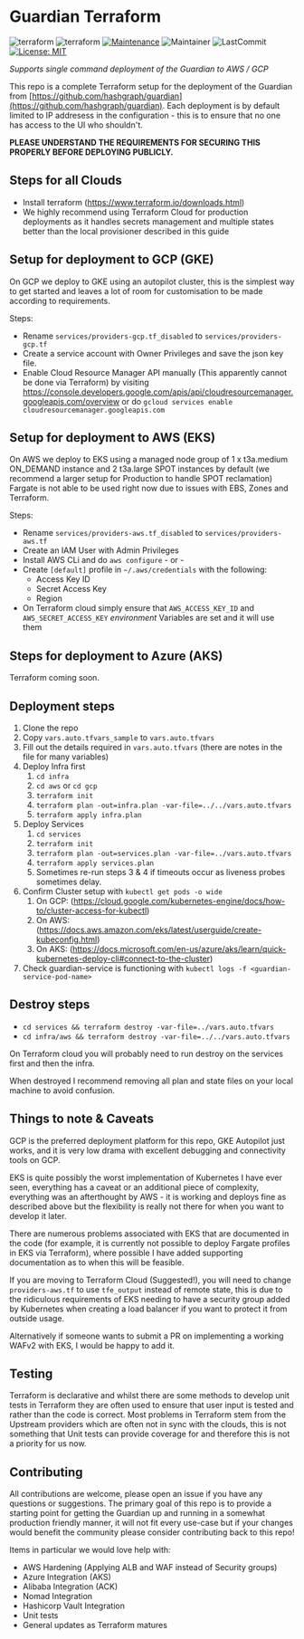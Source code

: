 # Guardian Terraform
![terraform](https://badgen.net/badge/icon/terraform?icon=terraform&label)
![terraform](https://img.shields.io/badge/Terraform-1.1.8-green)
[![Maintenance](https://img.shields.io/badge/Maintained%3F-yes-green.svg)](https://GitHub.com/Tymlez/guardian-terraform/graphs/commit-activity)
![Maintainer](https://img.shields.io/badge/maintainer-tymlez-blue)
![LastCommit](https://img.shields.io/github/last-commit/Tymlez/guardian-terraform)
[![License: MIT](https://img.shields.io/badge/License-MIT-yellow.svg)](https://opensource.org/licenses/MIT)

*Supports single command deployment of the Guardian to AWS / GCP*

This repo is a complete Terraform setup for the deployment of the Guardian from [https://github.com/hashgraph/guardian](https://github.com/hashgraph/guardian).
Each deployment is by default limited to IP addresess in the configuration - this is to ensure that no one has access to the UI who shouldn't.

**PLEASE UNDERSTAND THE REQUIREMENTS FOR SECURING THIS PROPERLY BEFORE DEPLOYING PUBLICLY.**


## Steps for all Clouds
- Install terraform (https://www.terraform.io/downloads.html)
- We highly recommend using Terraform Cloud for production deployments as it handles secrets management and multiple states better than the local provisioner described in this guide

## Setup for deployment to GCP (GKE)
On GCP we deploy to GKE using an autopilot cluster, this is the simplest way to get started and leaves a lot of room
for customisation to be made according to requirements.

Steps:
- Rename `services/providers-gcp.tf_disabled` to `services/providers-gcp.tf`
- Create a service account with Owner Privileges and save the json key file.
- Enable Cloud Resource Manager API manually (This apparently cannot be done via Terraform) 
by visiting https://console.developers.google.com/apis/api/cloudresourcemanager.googleapis.com/overview 
or do `gcloud services enable cloudresourcemanager.googleapis.com`

 
## Setup for deployment to AWS (EKS)
On AWS we deploy to EKS using a managed node group of 1 x t3a.medium ON_DEMAND instance and 2 t3a.large SPOT instances by default (we recommend a larger setup for Production to handle SPOT reclamation)
Fargate is not able to be used right now due to issues with EBS, Zones and Terraform.

Steps:
- Rename `services/providers-aws.tf_disabled` to `services/providers-aws.tf`
- Create an IAM User with Admin Privileges
- Install AWS CLi and do `aws configure` - or -
- Create `[default]` profile in `~/.aws/credentials` with the following:
    - Access Key ID
    - Secret Access Key
    - Region
- On Terraform cloud simply ensure that `AWS_ACCESS_KEY_ID` and `AWS_SECRET_ACCESS_KEY` *environment* Variables are set and it will use them

## Steps for deployment to Azure (AKS)
Terraform coming soon.

## Deployment steps

1. Clone the repo
2. Copy `vars.auto.tfvars_sample` to `vars.auto.tfvars`
3. Fill out the details required in `vars.auto.tfvars` (there are notes in the file for many variables)
4. Deploy Infra first
   1. `cd infra`
   2. `cd aws` or `cd gcp`
   3. `terraform init`
   4. `terraform plan -out=infra.plan -var-file=../../vars.auto.tfvars`
   5. `terraform apply infra.plan`
5. Deploy Services
   1. `cd services`
   2. `terraform init`
   3. `terraform plan -out=services.plan -var-file=../vars.auto.tfvars`
   4. `terraform apply services.plan`
   5. Sometimes re-run steps 3 & 4 if timeouts occur as liveness probes sometimes delay.
6. Confirm Cluster setup with `kubectl get pods -o wide` 
   1. On GCP: (https://cloud.google.com/kubernetes-engine/docs/how-to/cluster-access-for-kubectl)
   2. On AWS: (https://docs.aws.amazon.com/eks/latest/userguide/create-kubeconfig.html)
   3. On AKS: (https://docs.microsoft.com/en-us/azure/aks/learn/quick-kubernetes-deploy-cli#connect-to-the-cluster)
7. Check guardian-service is functioning with `kubectl logs -f <guardian-service-pod-name>`

## Destroy steps

- `cd services && terraform destroy -var-file=../vars.auto.tfvars`
- `cd infra/aws && terraform destroy -var-file=../../vars.auto.tfvars`
  
On Terraform cloud you will probably need to run destroy on the services first and then the infra.

When destroyed I recommend removing all plan and state files on your local machine to avoid confusion.

## Things to note & Caveats

GCP is the preferred deployment platform for this repo, GKE Autopilot just works,
and it is very low drama with excellent debugging and connectivity tools on GCP.

EKS is quite possibly the worst implementation
of Kubernetes I have ever seen, everything has a caveat or an additional piece of complexity, 
everything was an afterthought by AWS - it is working and deploys fine as described above but the flexibility
is really not there for when you want to develop it later.

There are numerous problems associated with EKS that are documented in the code
(for example, it is currently not possible to deploy Fargate profiles in EKS via Terraform), 
where possible I have added supporting documentation as to when this will be feasible.

If you are moving to Terraform Cloud (Suggested!), you will need to change `providers-aws.tf` to use
`tfe_output` instead of remote state, this is due to the ridiculous requirements of EKS needing to have a security
group added by Kubernetes when creating a load balancer if you want to protect it from outside usage.

Alternatively if someone wants to submit a PR on implementing a working WAFv2 with EKS, I would be happy to add it.

## Testing

Terraform is declarative and whilst there are some methods to develop unit tests in Terraform they are 
often used to ensure that user input is tested and rather than the code is correct. 
Most problems in Terraform stem from the Upstream providers which are often not in sync with the clouds,
this is not something that Unit tests can provide coverage for and therefore this is not a priority for us now.

## Contributing

All contributions are welcome, please open an issue if you have any questions or suggestions.
The primary goal of this repo is to provide a starting point for getting the Guardian up and running in a somewhat production
friendly manner, it will not fit every use-case but if your changes would benefit the community please consider contributing back to this repo!

Items in particular we would love help with:
- AWS Hardening (Applying ALB and WAF instead of Security groups)
- Azure Integration (AKS)
- Alibaba Integration (ACK)
- Nomad Integration
- Hashicorp Vault Integration
- Unit tests
- General updates as Terraform matures


